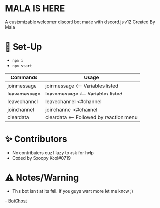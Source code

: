 # MALA IS HERE
A customizable welcomer discord bot made with discord.js v12
Created By Mala
# 📝 Set-Up
- ```npm i```
- ```npm start```

Commands | Usage
------------ | -------------
joinmessage | joinmessage <joinMessage> <-- Variables listed
leavemessage | leavemessage <leaveMessage> <-- Variables listed
leavechannel | leavechannel <#channel | channelID | channelName>
joinchannel | joinchannel <#channel | channelID | channelName>
cleardata | cleardata <-- Followed by reaction menu

# ✨ Contributors
- No contributers cuz I lazy to ask for help
- Coded by Spoopy Kool#0719

# ⚠️ Notes/Warning
- This bot isn't at its full. If you guys want more let me know ;)

\- [BotGhost](https://dsc.gg/botghost)
